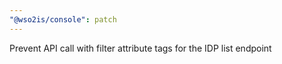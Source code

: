```yaml
---
"@wso2is/console": patch
---
```


Prevent API call with filter attribute tags for the IDP list endpoint
